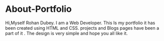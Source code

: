 # About-Portfolio
Hi,Myself Rohan Dubey. I am a Web Developer. This Is my portfolio it has been created using HTML and CSS. projects and Blogs pages have been a part of it . The design is very simple and hope you all like it.